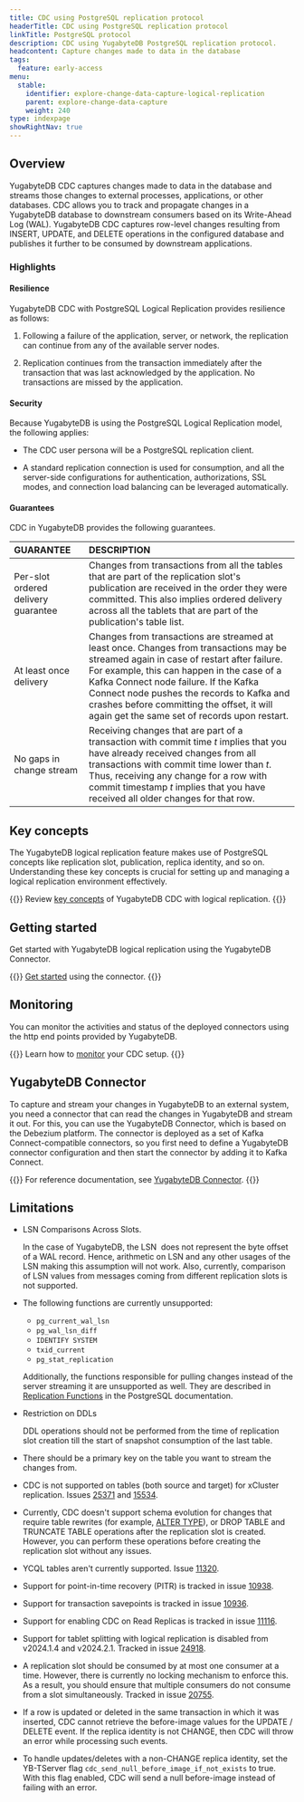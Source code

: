 ```yaml
---
title: CDC using PostgreSQL replication protocol
headerTitle: CDC using PostgreSQL replication protocol
linkTitle: PostgreSQL protocol
description: CDC using YugabyteDB PostgreSQL replication protocol.
headcontent: Capture changes made to data in the database
tags:
  feature: early-access
menu:
  stable:
    identifier: explore-change-data-capture-logical-replication
    parent: explore-change-data-capture
    weight: 240
type: indexpage
showRightNav: true
---
```


## Overview

YugabyteDB CDC captures changes made to data in the database and streams those changes to external processes, applications, or other databases. CDC allows you to track and propagate changes in a YugabyteDB database to downstream consumers based on its Write-Ahead Log (WAL). YugabyteDB CDC captures row-level changes resulting from INSERT, UPDATE, and DELETE operations in the configured database and publishes it further to be consumed by downstream applications.

### Highlights

#### Resilience

YugabyteDB CDC with PostgreSQL Logical Replication provides resilience as follows:

1. Following a failure of the application, server, or network, the replication can continue from any of the available server nodes.

2. Replication continues from the transaction immediately after the transaction that was last acknowledged by the application. No transactions are missed by the application.

#### Security

Because YugabyteDB is using the PostgreSQL Logical Replication model, the following applies:

- The CDC user persona will be a PostgreSQL replication client.

- A standard replication connection is used for consumption, and all the server-side configurations for authentication, authorizations, SSL modes, and connection load balancing can be leveraged automatically.

#### Guarantees

CDC in YugabyteDB provides the following guarantees.

| GUARANTEE | DESCRIPTION |
| :----- | :----- |
| Per-slot ordered delivery guarantee | Changes from transactions from all the tables that are part of the replication slot's publication are received in the order they were committed. This also implies ordered delivery across all the tablets that are part of the publication's table list. |
| At least once delivery | Changes from transactions are streamed at least once. Changes from transactions may be streamed again in case of restart after failure. For example, this can happen in the case of a Kafka Connect node failure. If the Kafka Connect node pushes the records to Kafka and crashes before committing the offset, it will again get the same set of records upon restart. |
| No gaps in change stream | Receiving changes that are part of a transaction with commit time *t* implies that you have already received changes from all transactions with commit time lower than *t*. Thus, receiving any change for a row with commit timestamp *t* implies that you have received all older changes for that row. |

## Key concepts

The YugabyteDB logical replication feature makes use of PostgreSQL concepts like replication slot, publication, replica identity, and so on. Understanding these key concepts is crucial for setting up and managing a logical replication environment effectively.

{{<lead link="./key-concepts/">}}
Review [key concepts](./key-concepts) of YugabyteDB CDC with logical replication.
{{</lead>}}

## Getting started

Get started with YugabyteDB logical replication using the YugabyteDB Connector.

{{<lead link="./get-started/">}}
[Get started](./get-started) using the connector.
{{</lead>}}

## Monitoring

You can monitor the activities and status of the deployed connectors using the http end points provided by YugabyteDB.

{{<lead link="./monitor/">}}
Learn how to [monitor](./monitor/) your CDC setup.
{{</lead>}}

## YugabyteDB Connector

To capture and stream your changes in YugabyteDB to an external system, you need a connector that can read the changes in YugabyteDB and stream it out. For this, you can use the YugabyteDB Connector, which is based on the Debezium platform. The connector is deployed as a set of Kafka Connect-compatible connectors, so you first need to define a YugabyteDB connector configuration and then start the connector by adding it to Kafka Connect.

{{<lead link="./yugabytedb-connector/">}}
For reference documentation, see [YugabyteDB Connector](./yugabytedb-connector/).
{{</lead>}}

## Limitations

- LSN Comparisons Across Slots.

    In the case of YugabyteDB, the LSN  does not represent the byte offset of a WAL record. Hence, arithmetic on LSN and any other usages of the LSN making this assumption will not work. Also, currently, comparison of LSN values from messages coming from different replication slots is not supported.

- The following functions are currently unsupported:

  - `pg_current_wal_lsn`
  - `pg_wal_lsn_diff`
  - `IDENTIFY SYSTEM`
  - `txid_current`
  - `pg_stat_replication`

  Additionally, the functions responsible for pulling changes instead of the server streaming it are unsupported as well. They are described in [Replication Functions](https://www.postgresql.org/docs/11/functions-admin.html#FUNCTIONS-REPLICATION) in the PostgreSQL documentation.

- Restriction on DDLs

    DDL operations should not be performed from the time of replication slot creation till the start of snapshot consumption of the last table.

- There should be a primary key on the table you want to stream the changes from.

- CDC is not supported on tables (both source and target) for xCluster replication. Issues [25371](https://github.com/yugabyte/yugabyte-db/issues/25371) and [15534](https://github.com/yugabyte/yugabyte-db/issues/15534).

- Currently, CDC doesn't support schema evolution for changes that require table rewrites (for example, [ALTER TYPE](../../../api/ysql/the-sql-language/statements/ddl_alter_table/#alter-type-with-table-rewrite)), or DROP TABLE and TRUNCATE TABLE operations after the replication slot is created. However, you can perform these operations before creating the replication slot without any issues.

- YCQL tables aren't currently supported. Issue [11320](https://github.com/yugabyte/yugabyte-db/issues/11320).

- Support for point-in-time recovery (PITR) is tracked in issue [10938](https://github.com/yugabyte/yugabyte-db/issues/10938).

- Support for transaction savepoints is tracked in issue [10936](https://github.com/yugabyte/yugabyte-db/issues/10936).

- Support for enabling CDC on Read Replicas is tracked in issue [11116](https://github.com/yugabyte/yugabyte-db/issues/11116).

- Support for tablet splitting with logical replication is disabled from v2024.1.4 and v2024.2.1. Tracked in issue [24918](https://github.com/yugabyte/yugabyte-db/issues/24918).

- A replication slot should be consumed by at most one consumer at a time. However, there is currently no locking mechanism to enforce this. As a result, you should ensure that multiple consumers do not consume from a slot simultaneously. Tracked in issue [20755](https://github.com/yugabyte/yugabyte-db/issues/20755).

- If a row is updated or deleted in the same transaction in which it was inserted, CDC cannot retrieve the before-image values for the UPDATE / DELETE event. If the replica identity is not CHANGE, then CDC will throw an error while processing such events.

- To handle updates/deletes with a non-CHANGE replica identity, set the YB-TServer flag `cdc_send_null_before_image_if_not_exists` to true. With this flag enabled, CDC will send a null before-image instead of failing with an error.


